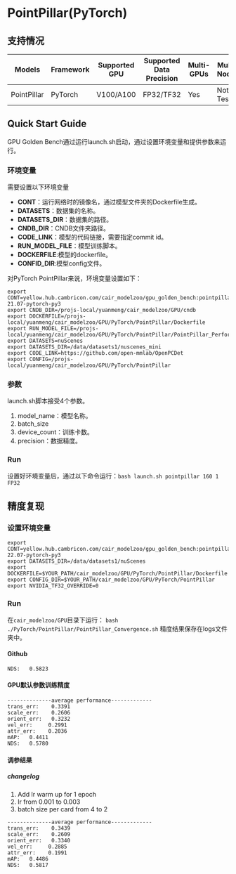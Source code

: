 # PointPillar(PyTorch)
## 支持情况

Models  | Framework  | Supported GPU   | Supported Data Precision  | Multi-GPUs  | Multi-Nodes
----- | ----- | ----- | ----- | ----- | ----- |
PointPillar  | PyTorch  | V100/A100  | FP32/TF32  | Yes  | Not Tested

## Quick Start Guide
GPU Golden Bench通过运行launch.sh启动，通过设置环境变量和提供参数来运行。
### 环境变量
需要设置以下环境变量
- **CONT**：运行网络时的镜像名，通过模型文件夹的Dockerfile生成。
- **DATASETS**：数据集的名称。
- **DATASETS_DIR**：数据集的路径。
- **CNDB_DIR**：CNDB文件夹路径。
- **CODE_LINK**：模型的代码链接，需要指定commit id。
- **RUN_MODEL_FILE**：模型训练脚本。
- **DOCKERFILE**:模型的dockerfile。
- **CONFID_DIR**:模型config文件。  

对PyTorch PointPillar来说，环境变量设置如下：
```
export CONT=yellow.hub.cambricon.com/cair_modelzoo/gpu_golden_bench:pointpillar-21.07-pytorch-py3
export CNDB_DIR=/projs-local/yuanmeng/cair_modelzoo/GPU/cndb
export DOCKERFILE=/projs-local/yuanmeng/cair_modelzoo/GPU/PyTorch/PointPillar/Dockerfile 
export RUN_MODEL_FILE=/projs-local/yuanmeng/cair_modelzoo/GPU/PyTorch/PointPillar/PointPillar_Performance.sh
export DATASETS=nuScenes
export DATASETS_DIR=/data/datasets1/nuscenes_mini
export CODE_LINK=https://github.com/open-mmlab/OpenPCDet
export CONFIG=/projs-local/yuanmeng/cair_modelzoo/GPU/PyTorch/PointPillar
```
### 参数
launch.sh脚本接受4个参数。
1. model_name：模型名称。
2. batch_size
3. device_count：训练卡数。
4. precision：数据精度。

### Run
设置好环境变量后，通过以下命令运行：`bash launch.sh pointpillar 160 1 FP32`

## 精度复现
### 设置环境变量
```
export CONT=yellow.hub.cambricon.com/cair_modelzoo/gpu_golden_bench:pointpillar-22.07-pytorch-py3
export DATASETS_DIR=/data/datasets1/nuScenes
export DOCKERFILE=$YOUR_PATH/cair_modelzoo/GPU/PyTorch/PointPillar/Dockerfile 
export CONFIG_DIR=$YOUR_PATH/cair_modelzoo/GPU/PyTorch/PointPillar
export NVIDIA_TF32_OVERRIDE=0
```
### Run
在`cair_modelzoo/GPU`目录下运行：
`bash ./PyTorch/PointPillar/PointPillar_Convergence.sh`
精度结果保存在logs文件夹中。
#### Github
```
NDS:   0.5823
```

#### GPU默认参数训练精度
```
--------------average performance-------------
trans_err:    0.3391
scale_err:    0.2606
orient_err:   0.3232
vel_err:     0.2991
attr_err:    0.2036
mAP:   0.4411
NDS:   0.5780
```

#### 调参结果
##### changelog

1. Add lr warm up for 1 epoch
2. lr from 0.001 to 0.003
3. batch size per card from 4 to 2



```
--------------average performance-------------
trans_err:    0.3439
scale_err:    0.2609
orient_err:   0.3340
vel_err:     0.2885
attr_err:    0.1991
mAP:   0.4486
NDS:   0.5817

```
